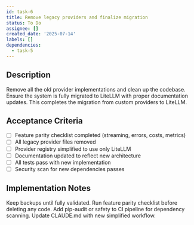 ```yaml
---
id: task-6
title: Remove legacy providers and finalize migration
status: To Do
assignee: []
created_date: '2025-07-14'
labels: []
dependencies:
  - task-5
---
```


## Description

Remove all the old provider implementations and clean up the codebase. Ensure the system is fully migrated to LiteLLM with proper documentation updates. This completes the migration from custom providers to LiteLLM.

## Acceptance Criteria

- [ ] Feature parity checklist completed (streaming, errors, costs, metrics)
- [ ] All legacy provider files removed
- [ ] Provider registry simplified to use only LiteLLM
- [ ] Documentation updated to reflect new architecture
- [ ] All tests pass with new implementation
- [ ] Security scan for new dependencies passes

## Implementation Notes

Keep backups until fully validated. Run feature parity checklist before deleting any code. Add pip-audit or safety to CI pipeline for dependency scanning. Update CLAUDE.md with new simplified workflow.
